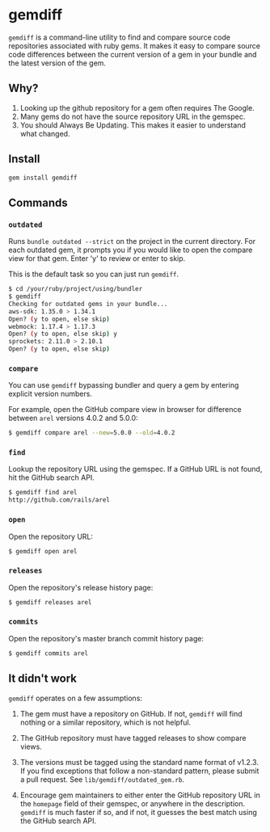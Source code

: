 # gemdiff

`gemdiff` is a command-line utility to find and compare source code repositories
associated with ruby gems. It makes it easy to compare source code differences
between the current version of a gem in your bundle and the latest version of the gem.

## Why?

1. Looking up the github repository for a gem often requires The Google.
2. Many gems do not have the source repository URL in the gemspec.
3. You should Always Be Updating. This makes it easier to understand what changed.

## Install

```sh
gem install gemdiff
```

## Commands

### `outdated`

Runs `bundle outdated --strict` on the project in the current directory.
For each outdated gem, it prompts you if you would like to open the compare view
for that gem. Enter 'y' to review or enter to skip.

This is the default task so you can just run `gemdiff`.

```sh
$ cd /your/ruby/project/using/bundler
$ gemdiff
Checking for outdated gems in your bundle...
aws-sdk: 1.35.0 > 1.34.1
Open? (y to open, else skip)
webmock: 1.17.4 > 1.17.3
Open? (y to open, else skip) y
sprockets: 2.11.0 > 2.10.1
Open? (y to open, else skip)
```

### `compare`

You can use `gemdiff` bypassing bundler and query a gem by entering explicit version numbers.

For example, open the GitHub compare view in browser for difference between `arel` versions 4.0.2 and 5.0.0:

```sh
$ gemdiff compare arel --new=5.0.0 --old=4.0.2
```

### `find`

Lookup the repository URL using the gemspec. If a GitHub URL is not found, hit the GitHub search API.

```sh
$ gemdiff find arel
http://github.com/rails/arel
```

### `open`

Open the repository URL:

```sh
$ gemdiff open arel
```

### `releases`

Open the repository's release history page:

```sh
$ gemdiff releases arel
```

### `commits`

Open the repository's master branch commit history page:

```sh
$ gemdiff commits arel
```

## It didn't work

`gemdiff` operates on a few assumptions:

1. The gem must have a repository on GitHub. If not, `gemdiff` will find nothing or a similar repository, which
is not helpful.

2. The GitHub repository must have tagged releases to show compare views.

3. The versions must be tagged using the standard name format of v1.2.3. If you find exceptions that follow
a non-standard pattern, please submit a pull request. See `lib/gemdiff/outdated_gem.rb`.

4. Encourage gem maintainers to either enter the GitHub repository URL in the `homepage` field of their gemspec,
or anywhere in the description. `gemdiff` is much faster if so, and if not, it guesses the best match using
the GitHub search API.
